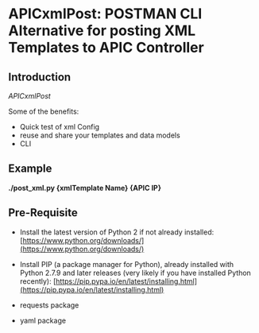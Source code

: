 # APICxmlPost: POSTMAN CLI Alternative for posting XML Templates to APIC Controller

## Introduction

*APICxmlPost*

Some of the benefits:

- Quick test of xml Config
- reuse and share your templates and data models
- CLI



## Example

**./post_xml.py {xmlTemplate Name} {APIC IP}**



## Pre-Requisite

- Install the latest version of Python 2 if not already installed:
    [https://www.python.org/downloads/](https://www.python.org/downloads/)

- Install PIP (a package manager for Python), already installed with Python 2.7.9 and later releases (very likely if you have installed Python recently):
    [https://pip.pypa.io/en/latest/installing.html](https://pip.pypa.io/en/latest/installing.html)

- requests package
- yaml package
